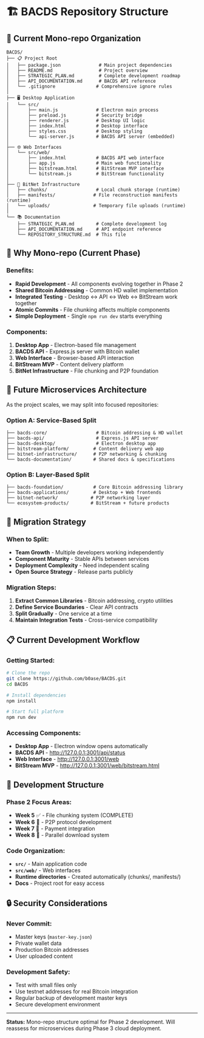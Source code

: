 # 🏗️ BACDS Repository Structure

## 📁 **Current Mono-repo Organization**

```
BACDS/
├── 📋 Project Root
│   ├── package.json              # Main project dependencies
│   ├── README.md                 # Project overview
│   ├── STRATEGIC_PLAN.md         # Complete development roadmap
│   ├── API_DOCUMENTATION.md      # BACDS API reference
│   └── .gitignore               # Comprehensive ignore rules
│
├── 🖥️ Desktop Application
│   └── src/
│       ├── main.js              # Electron main process
│       ├── preload.js           # Security bridge
│       ├── renderer.js          # Desktop UI logic
│       ├── index.html           # Desktop interface
│       ├── styles.css           # Desktop styling
│       └── api-server.js        # BACDS API server (embedded)
│
├── 🌐 Web Interfaces
│   └── src/web/
│       ├── index.html           # BACDS API web interface
│       ├── app.js               # Main web functionality
│       ├── bitstream.html       # BitStream MVP interface
│       └── bitstream.js         # BitStream functionality
│
├── 🔧 BitNet Infrastructure
│   ├── chunks/                  # Local chunk storage (runtime)
│   ├── manifests/              # File reconstruction manifests (runtime)
│   └── uploads/                # Temporary file uploads (runtime)
│
└── 📚 Documentation
    ├── STRATEGIC_PLAN.md        # Complete development log
    ├── API_DOCUMENTATION.md     # API endpoint reference
    └── REPOSITORY_STRUCTURE.md  # This file
```

## 🎯 **Why Mono-repo (Current Phase)**

### **Benefits:**
- **Rapid Development** - All components evolving together in Phase 2
- **Shared Bitcoin Addressing** - Common HD wallet implementation
- **Integrated Testing** - Desktop ↔ API ↔ Web ↔ BitStream work together
- **Atomic Commits** - File chunking affects multiple components
- **Simple Deployment** - Single `npm run dev` starts everything

### **Components:**
1. **Desktop App** - Electron-based file management
2. **BACDS API** - Express.js server with Bitcoin wallet
3. **Web Interface** - Browser-based API interaction
4. **BitStream MVP** - Content delivery platform
5. **BitNet Infrastructure** - File chunking and P2P foundation

## 🔮 **Future Microservices Architecture**

As the project scales, we may split into focused repositories:

### **Option A: Service-Based Split**
```
├── bacds-core/                  # Bitcoin addressing & HD wallet
├── bacds-api/                   # Express.js API server
├── bacds-desktop/               # Electron desktop app
├── bitstream-platform/         # Content delivery web app
├── bitnet-infrastructure/      # P2P networking & chunking
└── bacds-documentation/        # Shared docs & specifications
```

### **Option B: Layer-Based Split**
```
├── bacds-foundation/           # Core Bitcoin addressing library
├── bacds-applications/         # Desktop + Web frontends
├── bitnet-network/            # P2P networking layer
└── ecosystem-products/        # BitStream + future products
```

## 🚀 **Migration Strategy**

### **When to Split:**
- **Team Growth** - Multiple developers working independently
- **Component Maturity** - Stable APIs between services
- **Deployment Complexity** - Need independent scaling
- **Open Source Strategy** - Release parts publicly

### **Migration Steps:**
1. **Extract Common Libraries** - Bitcoin addressing, crypto utilities
2. **Define Service Boundaries** - Clear API contracts
3. **Split Gradually** - One service at a time
4. **Maintain Integration Tests** - Cross-service compatibility

## 📋 **Current Development Workflow**

### **Getting Started:**
```bash
# Clone the repo
git clone https://github.com/b0ase/BACDS.git
cd BACDS

# Install dependencies
npm install

# Start full platform
npm run dev
```

### **Accessing Components:**
- **Desktop App** - Electron window opens automatically
- **BACDS API** - http://127.0.0.1:3001/api/status
- **Web Interface** - http://127.0.0.1:3001/web
- **BitStream MVP** - http://127.0.0.1:3001/web/bitstream.html

## 🔧 **Development Structure**

### **Phase 2 Focus Areas:**
- **Week 5** ✅ - File chunking system (COMPLETE)
- **Week 6** 🔧 - P2P protocol development
- **Week 7** 🔧 - Payment integration
- **Week 8** 🔧 - Parallel download system

### **Code Organization:**
- **`src/`** - Main application code
- **`src/web/`** - Web interfaces
- **Runtime directories** - Created automatically (chunks/, manifests/)
- **Docs** - Project root for easy access

## 🔒 **Security Considerations**

### **Never Commit:**
- Master keys (`master-key.json`)
- Private wallet data
- Production Bitcoin addresses
- User uploaded content

### **Development Safety:**
- Test with small files only
- Use testnet addresses for real Bitcoin integration
- Regular backup of development master keys
- Secure development environment

---

**Status:** Mono-repo structure optimal for Phase 2 development. Will reassess for microservices during Phase 3 cloud deployment. 